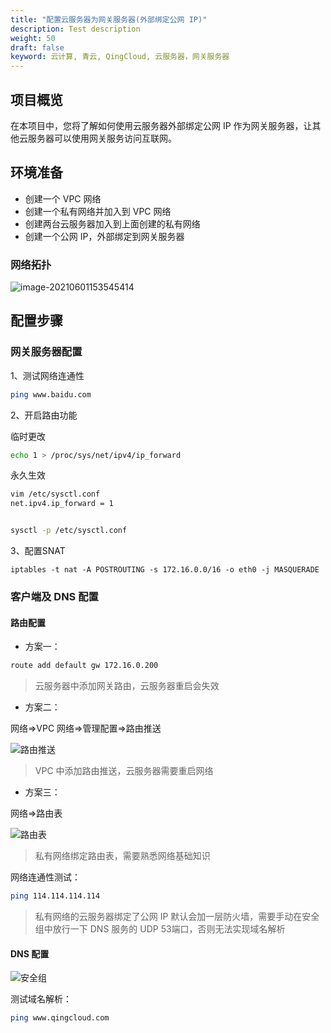 ```yaml
---
title: "配置云服务器为网关服务器(外部绑定公网 IP)"
description: Test description
weight: 50
draft: false
keyword: 云计算, 青云, QingCloud, 云服务器，网关服务器
---
```

## 项目概览
在本项目中，您将了解如何使用云服务器外部绑定公网 IP 作为网关服务器，让其他云服务器可以使用网关服务访问互联网。

## 环境准备

* 创建一个 VPC 网络
* 创建一个私有网络并加入到 VPC 网络
* 创建两台云服务器加入到上面创建的私有网络
* 创建一个公网 IP，外部绑定到网关服务器

### 网络拓扑

![image-20210601153545414](../../_images/configure_the_gateway_server.assets/image-20210601153545414.png)

## 配置步骤

### 网关服务器配置

1、测试网络连通性

```bash
ping www.baidu.com
```

2、开启路由功能

临时更改

```bash
echo 1 > /proc/sys/net/ipv4/ip_forward
```

永久生效

```bash
vim /etc/sysctl.conf
net.ipv4.ip_forward = 1


sysctl -p /etc/sysctl.conf
```

3、配置SNAT

```
iptables -t nat -A POSTROUTING -s 172.16.0.0/16 -o eth0 -j MASQUERADE
```

### 客户端及 DNS 配置

#### 路由配置

* 方案一：

```bash
route add default gw 172.16.0.200
```

>云服务器中添加网关路由，云服务器重启会失效

* 方案二：

网络=>VPC 网络=>管理配置=>路由推送

![路由推送](../../_images/configure_the_gateway_server.assets/路由推送.gif)

> VPC 中添加路由推送，云服务器需要重启网络

* 方案三：

网络=>路由表

![路由表](../../_images/configure_the_gateway_server.assets/路由表.gif)

> 私有网络绑定路由表，需要熟悉网络基础知识

网络连通性测试：

```bash
ping 114.114.114.114
```

> 私有网络的云服务器绑定了公网 IP 默认会加一层防火墙，需要手动在安全组中放行一下 DNS 服务的 UDP 53端口，否则无法实现域名解析

#### DNS 配置

![安全组](../../_images/configure_the_gateway_server.assets/安全组.gif)

测试域名解析：

```bash
ping www.qingcloud.com
```

